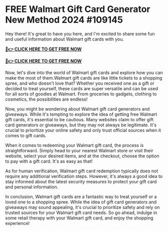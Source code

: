 # FREE Walmart Gift Card Generator New Method 2024 #109145

Hey there! It's great to have you here, and I'm excited to share some fun and useful information about Walmart gift cards with you.

**[📱👉 CLICK HERE TO GET FREE NOW](https://genarator.store/walmart.html)**

**[📱👉 CLICK HERE TO GET FREE NOW](https://genarator.store/walmart.html)**

Now, let's dive into the world of Walmart gift cards and explore how you can make the most of them.Walmart gift cards are like little tickets to a shopping spree, and who doesn't love that? Whether you received one as a gift or decided to treat yourself, these cards are super versatile and can be used for all sorts of goodies at Walmart. From groceries to gadgets, clothing to cosmetics, the possibilities are endless!

Now, you might be wondering about Walmart gift card generators and giveaways. While it's tempting to explore the idea of getting free Walmart gift cards, it's essential to be cautious. Many websites claim to offer gift card generators or giveaways, but they may not always be legitimate. It's crucial to prioritize your online safety and only trust official sources when it comes to gift cards.


When it comes to redeeming your Walmart gift card, the process is straightforward. Simply head to your nearest Walmart store or visit their website, select your desired items, and at the checkout, choose the option to pay with a gift card. It's as easy as that!

As for human verification, Walmart gift card redemption typically does not require any additional verification steps. However, it's always a good idea to stay informed about the latest security measures to protect your gift card and personal information.

In conclusion, Walmart gift cards are a fantastic way to treat yourself or a loved one to a shopping spree. While the idea of gift card generators and giveaways may sound appealing, it's crucial to prioritize safety and rely on trusted sources for your Walmart gift card needs. So go ahead, indulge in some retail therapy with your Walmart gift card, and enjoy the shopping experience!
